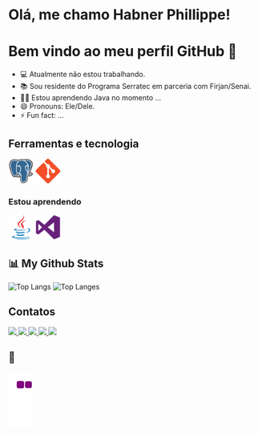 <h1 align="left"> Olá, me chamo Habner Phillippe! </h1>

<h1 align="left"> Bem vindo ao meu perfil GitHub 👋 </h1>

- 💻 Atualmente não estou trabalhando.
- 📚 Sou residente do Programa Serratec em parceria com Firjan/Senai.
- 👩‍💻 Estou aprendendo Java no momento ...
- 😄 Pronouns: Ele/Dele.
- ⚡ Fun fact: ...

## Ferramentas e tecnologia
<img src="https://raw.githubusercontent.com/devicons/devicon/1119b9f84c0290e0f0b38982099a2bd027a48bf1/icons/postgresql/postgresql-original.svg" width="50px"> <img src="https://raw.githubusercontent.com/devicons/devicon/1119b9f84c0290e0f0b38982099a2bd027a48bf1/icons/git/git-original.svg" width="50px">  

### Estou aprendendo
<img src="https://raw.githubusercontent.com/devicons/devicon/1119b9f84c0290e0f0b38982099a2bd027a48bf1/icons/java/java-original.svg " width="50px">  <img src="https://raw.githubusercontent.com/devicons/devicon/1119b9f84c0290e0f0b38982099a2bd027a48bf1/icons/visualstudio/visualstudio-plain.svg " width="50px"> 

## 📊 My Github Stats
![Top Langs](https://github-readme-stats.vercel.app/api/top-langs/?username=HabnerPhillippe&show_icons=true&theme=dracula) ![Top Langes](https://github-readme-stats.vercel.app/api?username=HabnerPhillippe&show_icons=true&theme=dracula)

## Contatos 
<a href="https://wa.me/5521981842757" target="_blank">
  <img src="https://img.shields.io/badge/WhatsApp-25D366?style=for-the-badge&logo=whatsapp&logoColor=white">
</a>

<a href="https://www.instagram.com/https://www.instagram.com/phillippe_no_bne/" alt="Instagram" target="_blank">
  <img src="https://img.shields.io/badge/-Instagram-DF0174?style=for-the-badge&labelColor=DF0174&logo=instagram&logoColor=white&link=https://www.instagram.com/USERNAME">
</a>

<a href="https://twitter.com/Habninho_O" target="_blank">
 <img src="https://img.shields.io/badge/Twitter-1DA1F2?style=for-the-badge&logo=twitter&logoColor=white">
</a>
  
 <a href="https://www.linkedin.com/in/habner-phillippe-432570240/" target="_blank">
  <img src="https://img.shields.io/badge/LinkedIn-0077B5?style=for-the-badge&logo=linkedin&logoColor=white">
</a>

 <a href="https://mail.google.com/mail/u/0/?fs=1&tf=cm&source=mailto&to=hp.marinha@gmail.com" target="_blank">
 <img src="https://img.shields.io/badge/Gmail-D14836?style=for-the-badge&logo=gmail&logoColor=white">
</a> 
 
 ## 🐍
 ![snake gif](https://github.com/HabnerPhillippe/HabnerPhillippe/blob/output/github-contribution-grid-snake.gif)
  

